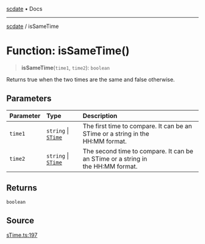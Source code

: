 [scdate](../README.md) • Docs

---

[scdate](../README.md) / isSameTime

# Function: isSameTime()

> **isSameTime**(`time1`, `time2`): `boolean`

Returns true when the two times are the same and false otherwise.

## Parameters

| Parameter | Type                                       | Description                                                                          |
| :-------- | :----------------------------------------- | :----------------------------------------------------------------------------------- |
| `time1`   | `string` \| [`STime`](../classes/STime.md) | The first time to compare. It can be an STime or a string in the<br />HH:MM format.  |
| `time2`   | `string` \| [`STime`](../classes/STime.md) | The second time to compare. It can be an STime or a string in<br />the HH:MM format. |

## Returns

`boolean`

## Source

[sTime.ts:197](https://github.com/ericvera/scdate/blob/main/src/sTime.ts#L197)
